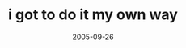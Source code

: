 ---
layout: base.njk
title : 'i got to do it my own way' 
view_title : 'i got to do it my own way' 
year : '2005' 
date : '2005-09-26' 
img_file : '/drawing/igottodoitmyownway.png' 
html_file : 'igottodoitmyownway' 
next_html : 'youdontknow.html' 
year_order : '123' 
permalink : "title/{{html_file}}.html"
---